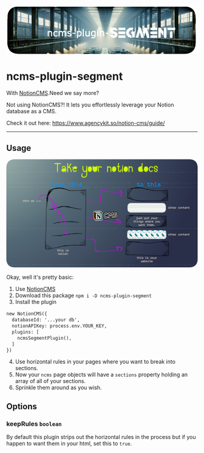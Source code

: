 ![segment your notion CMS docs](./public/ncms-plugin-segment.png)


# ncms-plugin-segment

With [NotionCMS](https://github.com/agency-kit/notion-cms).Need we say more?

Not using NotionCMS?! It lets you effortlessly leverage your Notion database as a CMS.

Check it out here: https://www.agencykit.so/notion-cms/guide/

---

## Usage

![segment your notion docs](./public/segmenter.png)

Okay, well it's pretty basic:

1. Use [NotionCMS](https://github.com/agency-kit/notion-cms)
2. Download this package `npm i -D ncms-plugin-segment`
3. Install the plugin

```
new NotionCMS({
  databaseId: '...your db',
  notionAPIKey: process.env.YOUR_KEY,
  plugins: [
    ncmsSegmentPlugin(),
  ]
})
```

4. Use horizontal rules in your pages where you want to break into sections.
5. Now your `ncms` page objects will have a `sections` property holding an array of all of your sections.
6. Sprinkle them around as you wish.

## Options

### keepRules `boolean`

By default this plugin strips out the horizontal rules in the process but if you happen to want them in your html, set this to `true`.
